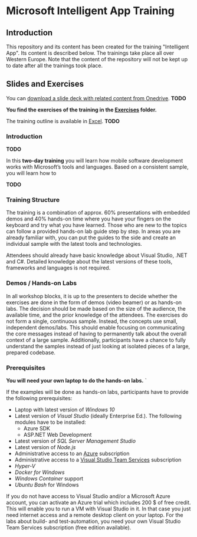 # Microsoft Intelligent App Training

## Introduction

This repository and its content has been created for the training "Intelligent App". Its content is described below. The trainings take place all over Western Europe. Note that the content of the repository will not be kept up to date after all the trainings took place.

## Slides and Exercises

You can [download a slide deck with related content from Onedrive](https://#). **TODO**

**You find the exercises of the training in the [Exercises](Exercises) folder.**

The training outline is available in [Excel](MobileDevOps-PartnerTraining-Outline.xlsx). **TODO**

### Introduction

**TODO**

In this **two-day training** you will learn how mobile software development works with Microsoft’s tools and languages. Based on a consistent sample, you will learn how to

**TODO**


### Training Structure

The training is a combination of approx. 60% presentations with embedded demos and 40% hands-on time where you have your fingers on the keyboard and try what you have learned. Those who are new to the topics can follow a provided hands-on lab guide step by step. In areas you are already familiar with, you can put the guides to the side and create an individual sample with the latest tools and technologies.

Attendees should already have basic knowledge about Visual Studio, .NET and C#. Detailed knowledge about the latest versions of these tools, frameworks and languages is not required.
 
### Demos / Hands-on Labs
In all workshop blocks, it is up to the presenters to decide whether the exercises are done in the form of demos (video beamer) or as hands-on labs. The decision should be made based on the size of the audience, the available time, and the prior knowledge of the attendees.
The exercises do not form a single, continuous sample. Instead, the concepts use small, independent demos/labs. This should enable focusing on communicating the core messages instead of having to permanently talk about the overall context of a large sample. Additionally, participants have a chance to fully understand the samples instead of just looking at isolated pieces of a large, prepared codebase.

### Prerequisites

**You will need your own laptop to do the hands-on labs.** `

If the examples will be done as hands-on labs, participants have to provide the following prerequisites:
* Laptop with latest version of *Windows 10*
* Latest version of *Visual Studio* (ideally Enterprise Ed.). The following modules have to be installed:
    * Azure SDK
    * ASP.NET Web Development
* Latest version of *SQL Server Management Studio*
* Latest version of *Node.js*
* Administrative access to an [Azure](https://azure.microsoft.com/) subscription
* Administrative access to a [Visual Studio Team Services](https://www.visualstudio.com/team-services/) subscription
* *Hyper-V*
* *Docker for Windows*
* *Windows Container* support
* *Ubuntu Bash* for Windows

If you do not have access to Visual Studio and/or a Microsoft Azure account, you can activate an Azure trial which includes 200 $ of free credit. This will enable you to run a VM with Visual Studio in it. In that case you just need internet access and a remote desktop client on your laptop. For the labs about build- and test-automation, you need your own Visual Studio Team Services subscription (free edition available).